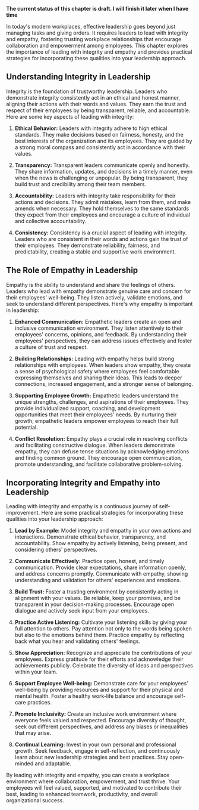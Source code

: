 **The current status of this chapter is draft. I will finish it later when I have time**

In today's modern workplaces, effective leadership goes beyond just managing tasks and giving orders. It requires leaders to lead with integrity and empathy, fostering trusting workplace relationships that encourage collaboration and empowerment among employees. This chapter explores the importance of leading with integrity and empathy and provides practical strategies for incorporating these qualities into your leadership approach.

Understanding Integrity in Leadership
-------------------------------------

Integrity is the foundation of trustworthy leadership. Leaders who demonstrate integrity consistently act in an ethical and honest manner, aligning their actions with their words and values. They earn the trust and respect of their employees by being transparent, reliable, and accountable. Here are some key aspects of leading with integrity:

1. **Ethical Behavior:** Leaders with integrity adhere to high ethical standards. They make decisions based on fairness, honesty, and the best interests of the organization and its employees. They are guided by a strong moral compass and consistently act in accordance with their values.

2. **Transparency:** Transparent leaders communicate openly and honestly. They share information, updates, and decisions in a timely manner, even when the news is challenging or unpopular. By being transparent, they build trust and credibility among their team members.

3. **Accountability:** Leaders with integrity take responsibility for their actions and decisions. They admit mistakes, learn from them, and make amends when necessary. They hold themselves to the same standards they expect from their employees and encourage a culture of individual and collective accountability.

4. **Consistency:** Consistency is a crucial aspect of leading with integrity. Leaders who are consistent in their words and actions gain the trust of their employees. They demonstrate reliability, fairness, and predictability, creating a stable and supportive work environment.

The Role of Empathy in Leadership
---------------------------------

Empathy is the ability to understand and share the feelings of others. Leaders who lead with empathy demonstrate genuine care and concern for their employees' well-being. They listen actively, validate emotions, and seek to understand different perspectives. Here's why empathy is important in leadership:

1. **Enhanced Communication:** Empathetic leaders create an open and inclusive communication environment. They listen attentively to their employees' concerns, opinions, and feedback. By understanding their employees' perspectives, they can address issues effectively and foster a culture of trust and respect.

2. **Building Relationships:** Leading with empathy helps build strong relationships with employees. When leaders show empathy, they create a sense of psychological safety where employees feel comfortable expressing themselves and sharing their ideas. This leads to deeper connections, increased engagement, and a stronger sense of belonging.

3. **Supporting Employee Growth:** Empathetic leaders understand the unique strengths, challenges, and aspirations of their employees. They provide individualized support, coaching, and development opportunities that meet their employees' needs. By nurturing their growth, empathetic leaders empower employees to reach their full potential.

4. **Conflict Resolution:** Empathy plays a crucial role in resolving conflicts and facilitating constructive dialogue. When leaders demonstrate empathy, they can defuse tense situations by acknowledging emotions and finding common ground. They encourage open communication, promote understanding, and facilitate collaborative problem-solving.

Incorporating Integrity and Empathy into Leadership
---------------------------------------------------

Leading with integrity and empathy is a continuous journey of self-improvement. Here are some practical strategies for incorporating these qualities into your leadership approach:

1. **Lead by Example:** Model integrity and empathy in your own actions and interactions. Demonstrate ethical behavior, transparency, and accountability. Show empathy by actively listening, being present, and considering others' perspectives.

2. **Communicate Effectively:** Practice open, honest, and timely communication. Provide clear expectations, share information openly, and address concerns promptly. Communicate with empathy, showing understanding and validation for others' experiences and emotions.

3. **Build Trust:** Foster a trusting environment by consistently acting in alignment with your values. Be reliable, keep your promises, and be transparent in your decision-making processes. Encourage open dialogue and actively seek input from your employees.

4. **Practice Active Listening:** Cultivate your listening skills by giving your full attention to others. Pay attention not only to the words being spoken but also to the emotions behind them. Practice empathy by reflecting back what you hear and validating others' feelings.

5. **Show Appreciation:** Recognize and appreciate the contributions of your employees. Express gratitude for their efforts and acknowledge their achievements publicly. Celebrate the diversity of ideas and perspectives within your team.

6. **Support Employee Well-being:** Demonstrate care for your employees' well-being by providing resources and support for their physical and mental health. Foster a healthy work-life balance and encourage self-care practices.

7. **Promote Inclusivity:** Create an inclusive work environment where everyone feels valued and respected. Encourage diversity of thought, seek out different perspectives, and address any biases or inequalities that may arise.

8. **Continual Learning:** Invest in your own personal and professional growth. Seek feedback, engage in self-reflection, and continuously learn about new leadership strategies and best practices. Stay open-minded and adaptable.

By leading with integrity and empathy, you can create a workplace environment where collaboration, empowerment, and trust thrive. Your employees will feel valued, supported, and motivated to contribute their best, leading to enhanced teamwork, productivity, and overall organizational success.
